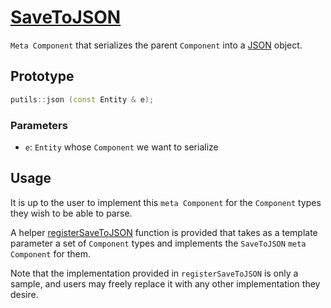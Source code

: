 # [SaveToJSON](SaveToJSON.hpp)

`Meta Component` that serializes the parent `Component` into a [JSON](https://github.com/nlohmann/json) object. 

## Prototype

```cpp
putils::json (const Entity & e);
```

### Parameters

* `e`: `Entity` whose `Component` we want to serialize

## Usage

It is up to the user to implement this `meta Component` for the `Component` types they wish to be able to parse.

A helper [registerSaveToJSON](../../helpers/meta/impl/registerSaveToJSON.md) function is provided that takes as a template parameter a set of `Component` types and implements the `SaveToJSON` `meta Component` for them.

Note that the implementation provided in `registerSaveToJSON` is only a sample, and users may freely replace it with any other implementation they desire.

